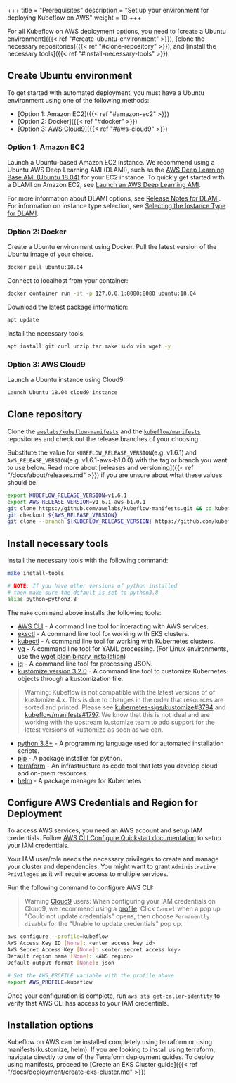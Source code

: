 +++
title = "Prerequisites"
description = "Set up your environment for deploying Kubeflow on AWS"
weight = 10
+++

For all Kubeflow on AWS deployment options, you need to [create a Ubuntu environment]({{< ref "#create-ubuntu-environment" >}}), [clone the necessary repositories]({{< ref "#clone-repository" >}}), and [install the necessary tools]({{< ref "#install-necessary-tools" >}}). 

## Create Ubuntu environment

To get started with automated deployment, you must have a Ubuntu environment using one of the following methods:
- [Option 1: Amazon EC2]({{< ref "#amazon-ec2" >}})
- [Option 2: Docker]({{< ref "#docker" >}}) 
- [Option 3: AWS Cloud9]({{< ref "#aws-cloud9" >}})

### Option 1: Amazon EC2

Launch a Ubuntu-based Amazon EC2 instance. We recommend using a Ubuntu AWS Deep Learning AMI (DLAMI), such as the [AWS Deep Learning Base AMI (Ubuntu 18.04)](https://aws.amazon.com/releasenotes/aws-deep-learning-base-ami-ubuntu-18-04/) for your EC2 instance. To quickly get started with a DLAMI on Amazon EC2, see [Launch an AWS Deep Learning AMI](https://aws.amazon.com/getting-started/hands-on/get-started-dlami/). 

For more information about DLAMI options, see [Release Notes for DLAMI](https://docs.aws.amazon.com/dlami/latest/devguide/appendix-ami-release-notes.html). For information on instance type selection, see [Selecting the Instance Type for DLAMI](https://docs.aws.amazon.com/dlami/latest/devguide/instance-select.html).

### Option 2: Docker

Create a Ubuntu environment using Docker. Pull the latest version of the Ubuntu image of your choice.
```sh
docker pull ubuntu:18.04
```

Connect to localhost from your container:
```sh
docker container run -it -p 127.0.0.1:8080:8080 ubuntu:18.04
```

Download the latest package information: 
```sh
apt update
```

 Install the necessary tools: 
```sh
apt install git curl unzip tar make sudo vim wget -y
```

### Option 3: AWS Cloud9

Launch a Ubuntu instance using Cloud9:
```sh
Launch Ubuntu 18.04 cloud9 instance 
```

## Clone repository 

Clone the [`awslabs/kubeflow-manifests`](https://github.com/awslabs/kubeflow-manifests) and the [`kubeflow/manifests`](https://github.com/kubeflow/manifests) repositories and check out the release branches of your choosing.

Substitute the value for `KUBEFLOW_RELEASE_VERSION`(e.g. v1.6.1) and `AWS_RELEASE_VERSION`(e.g. v1.6.1-aws-b1.0.0) with the tag or branch you want to use below. Read more about [releases and versioning]({{< ref "/docs/about/releases.md" >}}) if you are unsure about what these values should be.
```bash
export KUBEFLOW_RELEASE_VERSION=v1.6.1
export AWS_RELEASE_VERSION=v1.6.1-aws-b1.0.1
git clone https://github.com/awslabs/kubeflow-manifests.git && cd kubeflow-manifests
git checkout ${AWS_RELEASE_VERSION}
git clone --branch ${KUBEFLOW_RELEASE_VERSION} https://github.com/kubeflow/manifests.git upstream
```

## Install necessary tools 

Install the necessary tools with the following command: 
```sh
make install-tools
```
```sh
# NOTE: If you have other versions of python installed 
# then make sure the default is set to python3.8
alias python=python3.8
```

The `make` command above installs the following tools: 
- [AWS CLI](https://docs.aws.amazon.com/cli/latest/userguide/getting-started-install.html) - A command line tool for interacting with AWS services.
- [eksctl](https://eksctl.io/introduction/#installation) - A command line tool for working with EKS clusters.
- [kubectl](https://kubernetes.io/docs/tasks/tools) - A command line tool for working with Kubernetes clusters.
- [yq](https://mikefarah.gitbook.io/yq) - A command line tool for YAML processing. (For Linux environments, use the [wget plain binary installation](https://github.com/mikefarah/yq/#install))
- [jq](https://stedolan.github.io/jq/download/) - A command line tool for processing JSON.
- [kustomize version 3.2.0](https://github.com/kubernetes-sigs/kustomize/releases/tag/v3.2.0) - A command line tool to customize Kubernetes objects through a kustomization file.
> Warning: Kubeflow is not compatible with the latest versions of of kustomize 4.x. This is due to changes in the order that resources are sorted and printed. Please see [kubernetes-sigs/kustomize#3794](https://github.com/kubernetes-sigs/kustomize/issues/3794) and [kubeflow/manifests#1797](https://github.com/kubeflow/manifests/issues/1797). We know that this is not ideal and are working with the upstream kustomize team to add support for the latest versions of kustomize as soon as we can.
- [python 3.8+](https://www.python.org/downloads/) - A programming language used for automated installation scripts.
- [pip](https://pip.pypa.io/en/stable/installation/) - A package installer for python.
- [terraform](https://learn.hashicorp.com/tutorials/terraform/install-cli) - An infrastructure as code tool that lets you develop cloud and on-prem resources.
- [helm](https://helm.sh/docs/intro/install/) - A package manager for Kubernetes

## Configure AWS Credentials and Region for Deployment

To access AWS services, you need an AWS account and setup IAM credentials. Follow [AWS CLI Configure Quickstart documentation](https://docs.aws.amazon.com/cli/latest/userguide/cli-configure-quickstart.html) to setup your IAM credentials.

Your IAM user/role needs the necessary privileges to create and manage your cluster and dependencies.
You might want to grant `Administrative Privileges` as it will require access to multiple services.

Run the following command to configure AWS CLI:

> Warning [Cloud9](https://docs.aws.amazon.com/cloud9/latest/user-guide/security-iam.html) users: When configuring your IAM credentials on Cloud9, we recommend using a [profile](https://docs.aws.amazon.com/cli/latest/userguide/cli-configure-quickstart.html#cli-configure-quickstart-profiles). Click `Cancel` when a pop up "Could not update credentials" opens, then choose `Permanently disable` for the "Unable to update credentials" pop up.
```bash
aws configure --profile=kubeflow
AWS Access Key ID [None]: <enter access key id>
AWS Secret Access Key [None]: <enter secret access key>
Default region name [None]: <AWS region>
Default output format [None]: json

# Set the AWS_PROFILE variable with the profile above
export AWS_PROFILE=kubeflow
```

Once your configuration is complete, run `aws sts get-caller-identity` to verify that AWS CLI has access to your IAM credentials.

## Installation options
Kubeflow on AWS can be installed completely using terraform or using manifests(kustomize, helm). If you are looking to install using terraform, navigate directly to one of the Terraform deployment guides. To deploy using manifests, proceed to [Create an EKS Cluster guide]({{< ref "/docs/deployment/create-eks-cluster.md" >}})
